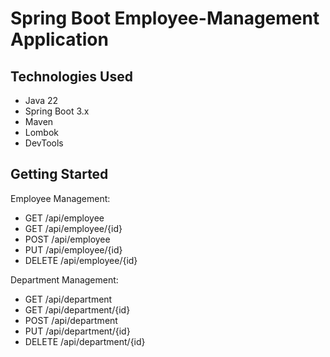 # Spring Boot Employee-Management Application

## Technologies Used 
- Java 22
- Spring Boot 3.x
- Maven
- Lombok
- DevTools

## Getting Started    

Employee Management:

- GET /api/employee
- GET /api/employee/{id}
- POST /api/employee
- PUT /api/employee/{id}
- DELETE /api/employee/{id}

Department Management:

- GET /api/department
- GET /api/department/{id}
- POST /api/department
- PUT /api/department/{id}
- DELETE /api/department/{id}
